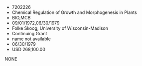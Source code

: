 * 7202226
* Chemical Regulation of Growth and Morphogenesis in Plants
* BIO,MCB
* 09/01/1972,06/30/1979
* Folke Skoog, University of Wisconsin-Madison
* Continuing Grant
*   name not available
* 06/30/1979
* USD 268,100.00

NONE